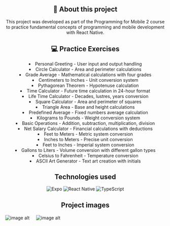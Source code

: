 <div align="center">
  <h2> 💬 About this project</h2>
  <p>
    This project was developed as part of the Programming for Mobile 2 course to practice fundamental concepts of programming and mobile development with React Native.
  </p>
</div>


<div align="center">
  <h2> 💻 Practice Exercises</h2>
    <li>Personal Greeting - User input and output handling</li>
    <li>Circle Calculator - Area and perimeter calculations</li>
    <li>Grade Average - Mathematical calculations with four grades</li>
    <li>Centimeters to Inches - Unit conversion system</li>
    <li>Pythagorean Theorem - Hypotenuse calculation</li>
    <li>Time Calculator - Future time calculation in 24-hour format</li>
    <li>Life Time Calculator - Decades, lustres, years conversion</li>
    <li>Square Calculator - Area and perimeter of squares</li>
    <li>Triangle Area - Base and height calculations</li>
    <li>Predefined Average - Fixed numbers average calculation</li>
    <li>Kilograms to Pounds - Weight conversion system</li>
    <li>Basic Operations - Addition, subtraction, multiplication, division</li>
    <li>Net Salary Calculator - Financial calculations with deductions</li>
    <li>Feet to Meters - Metric system conversion</li>
    <li>Inches to Meters - Precise unit conversion</li>
    <li>Feet to Inches - Imperial system conversion</li>
    <li>Gallons to Liters - Volume conversion with different gallon types</li>
    <li>Celsius to Fahrenheit - Temperature conversion</li>
    <li>ASCII Art Generator - Text art creation with initials</li>
</div>
<b></b>

<div align="center">
  <h2>Technologies used</h2>
  <p>
    <img src="https://img.shields.io/badge/expo-1C1E24?style=for-the-badge&logo=expo&logoColor=#D04A37" alt="Expo"/>
    <img src="https://img.shields.io/badge/react_native-%2320232a.svg?style=for-the-badge&logo=react&logoColor=%2361DAFB" alt="React Native">
    <img src="https://img.shields.io/badge/typescript-%23007ACC.svg?style=for-the-badge&logo=typescript&logoColor=white" alt="TypeScript">
  </p>
</div>

<div align="center">
  <h2>Project images</h2>
</div>

![image alt]()
ㅤ
![image alt]()
ㅤ


